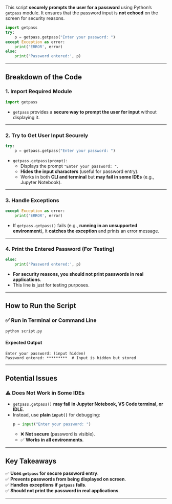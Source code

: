 This script **securely prompts the user for a password** using Python’s `getpass` module. It ensures that the password input is **not echoed** on the screen for security reasons.

```python
import getpass
try:
	p = getpass.getpass("Enter your password: ")
except Exception as error:
	print('ERROR', error)
else:
	print('Password entered:', p)
```

---

## **Breakdown of the Code**
### **1. Import Required Module**
```python
import getpass
```
- `getpass` provides a **secure way to prompt the user for input** without displaying it.

---

### **2. Try to Get User Input Securely**
```python
try:
	p = getpass.getpass("Enter your password: ")
```
- `getpass.getpass(prompt)`:
  - Displays the prompt `"Enter your password: "`.
  - **Hides the input characters** (useful for password entry).
  - Works in both **CLI and terminal** but **may fail in some IDEs** (e.g., Jupyter Notebook).

---

### **3. Handle Exceptions**
```python
except Exception as error:
	print('ERROR', error)
```
- If `getpass.getpass()` fails (e.g., **running in an unsupported environment**), it **catches the exception** and prints an error message.

---

### **4. Print the Entered Password (For Testing)**
```python
else:
	print('Password entered:', p)
```
- **For security reasons, you should not print passwords in real applications**.
- This line is just for testing purposes.

---

## **How to Run the Script**
### ✅ **Run in Terminal or Command Line**
```sh
python script.py
```
#### **Expected Output**
```
Enter your password: (input hidden)
Password entered: *********  # Input is hidden but stored
```

---

## **Potential Issues**
### ⚠️ **Does Not Work in Some IDEs**
- `getpass.getpass()` **may fail in Jupyter Notebook, VS Code terminal, or IDLE**.
- Instead, use **plain `input()`** for debugging:
  ```python
  p = input("Enter your password: ")
  ```
  - ❌ **Not secure** (password is visible).
  - ✅ **Works in all environments**.

---

## **Key Takeaways**
✅ **Uses `getpass` for secure password entry**.  
✅ **Prevents passwords from being displayed on screen**.  
✅ **Handles exceptions if `getpass` fails**.  
✅ **Should not print the password in real applications**.  

---
